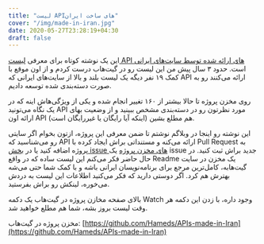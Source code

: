 ```yaml
---
title: "لیست APIهای ساخت ایران"
cover: "/img/made-in-iran.jpg"
date: 2020-05-27T23:28:19+04:30
draft: false
---
```


این یک نوشته کوتاه برای معرفی [لیست API های ارائه شده توسط سایت‌های ایرانی](https://github.com/Hameds/APIs-made-in-Iran) است. حدود ۳ سال پیش من این لیست رو در گیت‌هاب درست کردم و از اون موقع با کمک ۱۹ نفر دیگه یک لیست بلند و بالا از سایت‌های ایرانی که API ارائه می‌کنند رو به صورت دسته‌بندی شده توسعه دادیم.

روی مخزن پروژه تا حالا بیشتر از ۱۶۰ تغییر انجام شده و یکی از ویژگی‌هاش اینه که در یک نگاه می‌تونید API مورد نظرتون رو در دسته‌بندی مشخص ببینید و از وضعیت بهای ارائه اون API (اینکه آیا رایگان یا غیررایگان است) هم مطلع بشین.

این نوشته رو اینجا در وبلاگم نوشتم تا ضمن معرفی این پروژه، ازتون بخوام اگر سایتی رو می‌شناسید که API ارائه می‌کنه و مستنداتی براش ایجاد کرده با Pull Request به پروژه اضافه کنید یا در [بخش issue های مخزن پروژه](https://github.com/Hameds/APIs-made-in-Iran/issues) یک issue جدید براش ثبت کنید. در حال حاضر فکر می‌کنم این لیست ساده که در واقع Readme یک مخزن در سایت گیت‌هابه، کامل‌ترین مرجع برای برنامه‌نویسان ایرانی باشه و با کمک شما حتی می‌شه بهترش هم کرد. اگر دوستی دارید که فکر می‌کنید اطلاعات این لیست به دردش می‌خوره، لینکش رو براش بفرستید.

بالای صفحه مخازن پروژه در گیت‌هاب یک دکمه Watch وجود داره، با زدن این دکمه هر وقت لیست بروز بشه، شما هم مطلع خواهید شد.

مخزن پروژه در گیت‌هاب: [https://github.com/Hameds/APIs-made-in-Iran](https://github.com/Hameds/APIs-made-in-Iran)